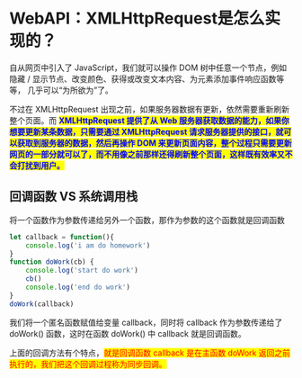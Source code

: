 # WebAPI：XMLHttpRequest是怎么实现的？

​自从网页中引入了 JavaScript，我们就可以操作 DOM 树中任意一个节点，例如隐藏 / 显示节点、改变颜色、获得或改变文本内容、为元素添加事件响应函数等等， 几乎可以“为所欲为”了。

不过在 XMLHttpRequest 出现之前，如果服务器数据有更新，依然需要重新刷新整个页面。而 <mark style="color:blue;">**XMLHttpRequest 提供了从 Web 服务器获取数据的能力，如果你想要更新某条数据，只需要通过 XMLHttpRequest 请求服务器提供的接口，就可以获取到服务器的数据，然后再操作 DOM 来更新页面内容，整个过程只需要更新网页的一部分就可以了，而不用像之前那样还得刷新整个页面，这样既有效率又不会打扰到用户。**</mark>

## 回调函数 VS 系统调用栈

将一个函数作为参数传递给另外一个函数，那作为参数的这个函数就是回调函数

```javascript
let callback = function(){
    console.log('i am do homework')
}
function doWork(cb) {
    console.log('start do work')
    cb()
    console.log('end do work')
}
doWork(callback)
```

我们将一个匿名函数赋值给变量 callback，同时将 callback 作为参数传递给了 doWork() 函数，这时在函数 doWork() 中 callback 就是回调函数。

上面的回调方法有个特点，<mark style="color:red;">就是回调函数 callback 是在主函数 doWork 返回之前执行的，我们把这个回调过程称为同步回调。</mark>
